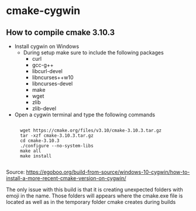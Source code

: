 # cmake-cygwin

## How to compile cmake 3.10.3
* Install cygwin on Windows
  * During setup make sure to include the following packages
    * curl
    * gcc-g++
    * libcurl-devel
    * libncurses++w10
    * libncurses-devel
    * make
    * wget
    * zlib
    * zlib-devel
* Open a cygwin terminal and type the following commands
   <pre><code>
    wget https://cmake.org/files/v3.10/cmake-3.10.3.tar.gz
    tar -xzf cmake-3.10.3.tar.gz
    cd cmake-3.10.3
    ./configure --no-system-libs
    make all
    make install
   </code></pre>

Source: https://egoboo.org/build-from-source/windows-10-cygwin/how-to-install-a-more-recent-cmake-version-on-cygwin/

The only issue with this build is that it is creating unexpected folders with emoji in the name. Those folders will appears where the cmake.exe file is located as well as in the temporary folder cmake creates during builds
